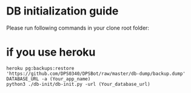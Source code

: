 # DB initialization guide

Please run following commands in your clone root folder:

# if you use heroku
```
heroku pg:backups:restore 'https://github.com/DPS0340/DPSBot/raw/master/db-dump/backup.dump' DATABASE_URL -a (Your_app_name)
python3 ./db-init/db-init.py -url (Your_database_url)
```
